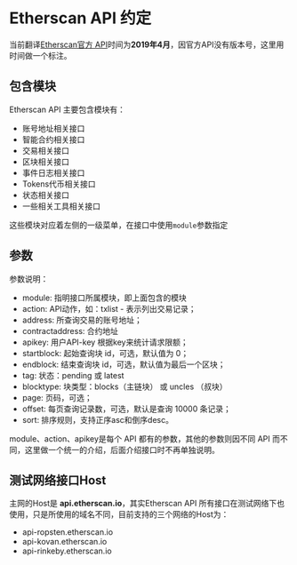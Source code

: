 # Etherscan API 约定

当前翻译[Etherscan官方 API](https://etherscan.io/apis)时间为**2019年4月**，因官方API没有版本号，这里用时间做一个标注。

## 包含模块

Etherscan API 主要包含模块有：

* 账号地址相关接口
* 智能合约相关接口
* 交易相关接口
* 区块相关接口
* 事件日志相关接口
* Tokens代币相关接口
* 状态相关接口
* 一些相关工具相关接口

这些模块对应着左侧的一级菜单，在接口中使用`module`参数指定

## 参数

参数说明：

* module: 指明接口所属模块，即上面包含的模块
* action: API动作，如：txlist - 表示列出交易记录；
* address: 所查询交易的账号地址；
* contractaddress: 合约地址
* apikey: 用户API-key 根据key来统计请求限额；
* startblock: 起始查询块 id，可选，默认值为 0；
* endblock: 结束查询块 id，可选，默认值为最后一个区块；
* tag:  状态：pending 或 latest
* blocktype: 块类型：blocks（主链块） 或 uncles （叔块）
* page: 页码，可选；
* offset: 每页查询记录数，可选，默认是查询 10000 条记录；
* sort: 排序规则，支持正序asc和倒序desc。


module、action、apikey是每个 API 都有的参数，其他的参数则因不同 API 而不同，这里做一个统一的介绍，后面介绍接口时不再单独说明。

## 测试网络接口Host

主网的Host是 **api.etherscan.io**，其实Etherscan API 所有接口在测试网络下也使用，只是所使用的域名不同，目前支持的三个网络的Host为：

* api-ropsten.etherscan.io
* api-kovan.etherscan.io
* api-rinkeby.etherscan.io
